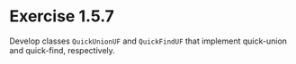 # Exercise 1.5.7

Develop classes `QuickUnionUF` and `QuickFindUF` that implement quick-union
and quick-find, respectively.